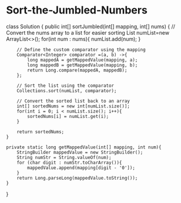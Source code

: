 # Sort-the-Jumbled-Numbers
class Solution {
    public int[] sortJumbled(int[] mapping, int[] nums) {
         // Convert the nums array to a list for easier sorting
        List<Integer> numList=new ArrayList<>();
        for(int num : nums){
            numList.add(num);
        }

        // Define the custom comparator using the mapping
        Comparator<Integer> comparator =(a, b) ->{
            long mappedA = getMappedValue(mapping, a);
            long mappedB = getMappedValue(mapping, b);
            return Long.compare(mappedA, mappedB);
        };

        // Sort the list using the comparator
        Collections.sort(numList, comparator);

        // Convert the sorted list back to an array
        int[] sortedNums = new int[numList.size()];
        for(int i = 0; i < numList.size(); i++){
            sortedNums[i] = numList.get(i);
        }

        return sortedNums;
    }

    private static long getMappedValue(int[] mapping, int num){
        StringBuilder mappedValue = new StringBuilder();
        String numStr = String.valueOf(num);
        for (char digit : numStr.toCharArray()){
            mappedValue.append(mapping[digit - '0']);
        }
        return Long.parseLong(mappedValue.toString());
    }
}
